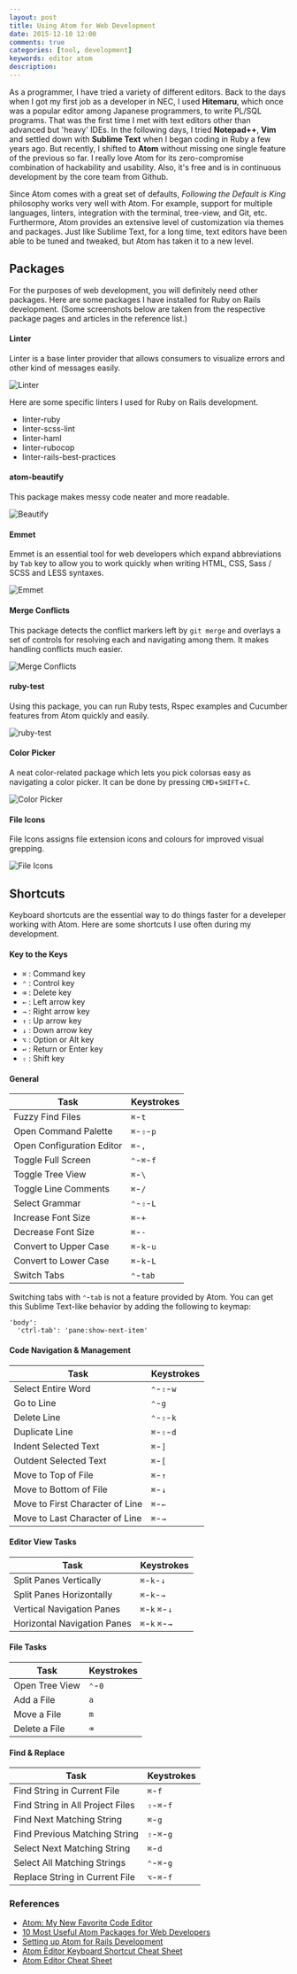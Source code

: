 ```yaml
---
layout: post
title: Using Atom for Web Development
date: 2015-12-10 12:00
comments: true
categories: [tool, development]
keywords: editor atom
description:
---
```


As a programmer, I have tried a variety of different editors. Back to the days when I got my first job as a developer in NEC, I used **Hitemaru**, which once was a popular editor among Japanese programmers, to  write PL/SQL programs. That was the first time I met with text editors other than advanced but 'heavy' IDEs. In the following days, I tried **Notepad++**, **Vim** and settled down with **Sublime Text** when I began coding in Ruby a few years ago. But recently, I shifted to **Atom** without missing one single feature of the previous so far. I really love Atom for its zero-compromise combination of hackability and usability. Also, it's free and is in continuous development by the core team from Github.

Since Atom comes with a great set of defaults, *Following the Default is King* philosophy works very well with Atom. For example, support for multiple languages, linters, integration with the terminal, tree-view, and Git, etc. Furthermore, Atom provides an extensive level of customization via themes and packages. Just like Sublime Text, for a long time, text editors have been able to be tuned and tweaked, but Atom has taken it to a new level.

## Packages

For the purposes of web development, you will definitely need other packages. Here are some packages I have installed for Ruby on Rails development. (Some screenshots below are taken from the respective package pages and articles in the reference list.)

#### Linter

Linter is a base linter provider that allows consumers to visualize errors and other kind of messages easily.

![Linter](https://i.github-camo.com/70b6e697c9d793642414b4ea6d08dbb9678877b3/687474703a2f2f672e7265636f726469742e636f2f313352666d6972507a322e676966)

Here are some specific linters I used for Ruby on Rails development.

- linter-ruby
- linter-scss-lint
- linter-haml
- linter-rubocop
- linter-rails-best-practices

#### atom-beautify

This package makes messy code neater and more readable.

![Beautify](http://media02.hongkiat.com/useful-atom-packages/beautify.gif)

#### Emmet

Emmet is an essential tool for web developers which expand abbreviations by `Tab` key to allow you to work quickly when writing HTML, CSS, Sass / SCSS and LESS syntaxes.

![Emmet](http://media02.hongkiat.com/useful-atom-packages/emmet.gif)

#### Merge Conflicts

This package detects the conflict markers left by `git merge` and overlays a set of controls for resolving each and navigating among them. It makes handling conflicts much easier.

![Merge Conflicts](https://i.github-camo.com/44ff44f156f274b8799022e44bcacb804fadc08a/68747470733a2f2f7261772e6769746875622e636f6d2f736d61736877696c736f6e2f6d657267652d636f6e666c696374732f6d61737465722f646f63732f636f6e666c6963742d7265736f6c7574696f6e2e676966)

#### ruby-test

Using this package, you can run Ruby tests, Rspec examples and Cucumber features from Atom quickly and easily.

![ruby-test](https://i.github-camo.com/64f6412302e14f7a155a13eeb6ff315a07fe0360/687474703a2f2f636c2e6c792f696d6167652f3330306e32673130317a30792f727562792d74657374362e676966)

#### Color Picker

A neat color-related package which lets you pick colorsas easy as navigating a color picker. It can be done by pressing `CMD`+`SHIFT`+`C`.

![Color Picker](https://i.github-camo.com/467c72e686f00893c3d36bf46499e76c10f31787/68747470733a2f2f6769746875622e636f6d2f74686f6d61736c696e647374726f6d2f636f6c6f722d7069636b65722f7261772f6d61737465722f707265766965772e676966)

#### File Icons

File Icons assigns file extension icons and colours for improved visual grepping.

![File Icons](http://media02.hongkiat.com/useful-atom-packages/fileicons.jpg)

## Shortcuts

Keyboard shortcuts are the essential way to do things faster for a develeper working with Atom. Here are some shortcuts I use often during my development.

#### Key to the Keys

- `⌘` : Command key
- `⌃` : Control key
- `⌫` : Delete key
- `←` : Left arrow key
- `→` : Right arrow key
- `↑` : Up arrow key
- `↓` : Down arrow key
- `⌥` : Option or Alt key
- `↩` : Return or Enter key
- ``⇧`` : Shift key

#### General

Task | Keystrokes
------------ | -------------
Fuzzy Find Files | `⌘`-`t`
Open Command Palette | `⌘`-`⇧`-`p`
Open Configuration Editor | `⌘`-`,`
Toggle Full Screen | `⌃`-`⌘`-`f`
Toggle Tree View | `⌘`-`\`
Toggle Line Comments | `⌘`-`/`
Select Grammar | `⌃`-`⇧`-`L`
Increase Font Size | `⌘`-`+`
Decrease Font Size | `⌘`-`-`
Convert to Upper Case | `⌘`-`k`-`u`
Convert to Lower Case | `⌘`-`k`-`L`
Switch Tabs | `⌃`-`tab`

Switching tabs with `⌃`-`tab` is not a feature provided by Atom. You can get this Sublime Text-like behavior by adding the following to keymap:

```
'body':
  'ctrl-tab': 'pane:show-next-item'
```

#### Code Navigation & Management

Task | Keystrokes
------------ | -------------
Select Entire Word | `⌃`-`⇧`-`w`
Go to Line | `⌃`-`g`
Delete Line | `⌃`-`⇧`-`k`
Duplicate Line | `⌘`-`⇧`-`d`
Indent Selected Text | `⌘`-`]`
Outdent Selected Text | `⌘`-`[`
Move to Top of File | `⌘`-`↑`
Move to Bottom of File | `⌘`-`↓`
Move to First Character of Line | `⌘`-`←`
Move to Last Character of Line | `⌘`-`→`

#### Editor View Tasks

Task | Keystrokes
------------ | -------------
Split Panes Vertically | `⌘`-`k`-`↓`
Split Panes Horizontally | `⌘`-`k`-`→`
Vertical Navigation Panes | `⌘`-`k` `⌘`-`↓`
Horizontal Navigation Panes | `⌘`-`k` `⌘`-`→`

#### File Tasks

Task | Keystrokes
------------ | -------------
Open Tree View | `⌃`-`0`
Add a File | `a`
Move a File | `m`
Delete a File | `⌫`

#### Find & Replace

Task | Keystrokes
------------ | -------------
Find String in Current File | `⌘`-`f`
Find String in All Project Files | `⇧`-`⌘`-`f`
Find Next Matching String | `⌘`-`g`
Find Previous Matching String | `⇧`-`⌘`-`g`
Select Next Matching String | `⌘`-`d`
Select All Matching Strings | `⌃`-`⌘`-`g`
Replace String in Current File | `⌥`-`⌘`-`f`

### References

* [Atom: My New Favorite Code Editor](http://www.jonobacon.org/2015/11/16/atom-my-new-favorite-code-editor/)
* [10 Most Useful Atom Packages for Web Developers](http://www.hongkiat.com/blog/useful-atom-packages/)
* [Setting up Atom for Rails Development](http://www.developingandrails.com/2015/04/setting-up-atom-for-rails-development.html)
* [Atom Editor Keyboard Shortcut Cheat Sheet](http://sweetme.at/2014/03/10/atom-editor-cheat-sheet/)
* [Atom Editor Cheat Sheet](http://d2wy8f7a9ursnm.cloudfront.net/atom-editor-cheat-sheet.pdf)
